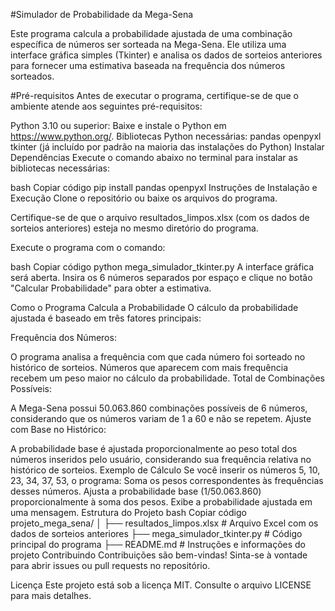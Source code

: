 #Simulador de Probabilidade da Mega-Sena

Este programa calcula a probabilidade ajustada de uma combinação específica de números ser sorteada na Mega-Sena. Ele utiliza uma interface gráfica simples (Tkinter) e analisa os dados de sorteios anteriores para fornecer uma estimativa baseada na frequência dos números sorteados.

#Pré-requisitos
Antes de executar o programa, certifique-se de que o ambiente atende aos seguintes pré-requisitos:

Python 3.10 ou superior: Baixe e instale o Python em https://www.python.org/.
Bibliotecas Python necessárias:
pandas
openpyxl
tkinter (já incluído por padrão na maioria das instalações do Python)
Instalar Dependências
Execute o comando abaixo no terminal para instalar as bibliotecas necessárias:

bash
Copiar código
pip install pandas openpyxl
Instruções de Instalação e Execução
Clone o repositório ou baixe os arquivos do programa.

Certifique-se de que o arquivo resultados_limpos.xlsx (com os dados de sorteios anteriores) esteja no mesmo diretório do programa.

Execute o programa com o comando:

bash
Copiar código
python mega_simulador_tkinter.py
A interface gráfica será aberta. Insira os 6 números separados por espaço e clique no botão "Calcular Probabilidade" para obter a estimativa.

Como o Programa Calcula a Probabilidade
O cálculo da probabilidade ajustada é baseado em três fatores principais:

Frequência dos Números:

O programa analisa a frequência com que cada número foi sorteado no histórico de sorteios.
Números que aparecem com mais frequência recebem um peso maior no cálculo da probabilidade.
Total de Combinações Possíveis:

A Mega-Sena possui 50.063.860 combinações possíveis de 6 números, considerando que os números variam de 1 a 60 e não se repetem.
Ajuste com Base no Histórico:

A probabilidade base é ajustada proporcionalmente ao peso total dos números inseridos pelo usuário, considerando sua frequência relativa no histórico de sorteios.
Exemplo de Cálculo
Se você inserir os números 5, 10, 23, 34, 37, 53, o programa:
Soma os pesos correspondentes às frequências desses números.
Ajusta a probabilidade base (1/50.063.860) proporcionalmente à soma dos pesos.
Exibe a probabilidade ajustada em uma mensagem.
Estrutura do Projeto
bash
Copiar código
projeto_mega_sena/
│
├── resultados_limpos.xlsx   # Arquivo Excel com os dados de sorteios anteriores
├── mega_simulador_tkinter.py # Código principal do programa
├── README.md                # Instruções e informações do projeto
Contribuindo
Contribuições são bem-vindas! Sinta-se à vontade para abrir issues ou pull requests no repositório.

Licença
Este projeto está sob a licença MIT. Consulte o arquivo LICENSE para mais detalhes.

